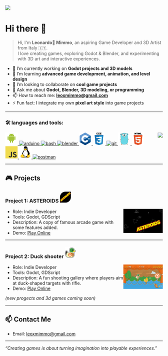 <img src="https://raw.githubusercontent.com/amandewatnitrr/amandewatnitrr/main/header_.png"/>

# Hi there 👋

> Hi, I'm **Leonardo🦁 Mimmo**, an aspiring Game Developer and 3D Artist from Italy 🇮🇹.  
> I love creating games, exploring Godot & Blender, and experimenting with 3D art and interactive experiences.  

- 🔭 I’m currently working on **Godot projects and 3D models**  
- 🌱 I’m learning **advanced game development, animation, and level design**  
- 👯 I’m looking to collaborate on **cool game projects**  
- 💬 Ask me about **Godot, Blender, 3D modeling, or programming**  
- 📫 How to reach me: **leoxmimmo@gmail.com**  
- ⚡ Fun fact: I integrate my own **pixel art style** into game projects  

---

### 🛠 languages and tools:
<img align=right src="https://github-readme-stats.vercel.app/api/top-langs/?username=Leox-06&layout=compact&theme=dark">

<a href="https://developer.android.com" target="_blank">
 <img src="https://raw.githubusercontent.com/devicons/devicon/master/icons/android/android-original-wordmark.svg" alt="android" width="40" height="40"/>
</a>

<a href="https://www.arduino.cc/" target="_blank">
 <img src="https://cdn.worldvectorlogo.com/logos/arduino-1.svg" alt="arduino" width="40" height="40"/>
</a>

<a href="https://www.gnu.org/software/bash/" target="_blank">
 <img src="https://www.vectorlogo.zone/logos/gnu_bash/gnu_bash-icon.svg" alt="bash" width="40" height="40"/>
</a>

<a href="https://www.blender.org/" target="_blank">
 <img src="https://download.blender.org/branding/community/blender_community_badge_white.svg" alt="blender" width="40" height="40"/>
</a>

<a href="https://www.w3schools.com/cpp/" target="_blank">
 <img src="https://raw.githubusercontent.com/devicons/devicon/master/icons/cplusplus/cplusplus-original.svg" alt="cplusplus" width="40" height="40"/>
</a>

<a href="https://www.w3schools.com/css/" target="_blank">
 <img src="https://raw.githubusercontent.com/devicons/devicon/master/icons/css3/css3-original-wordmark.svg" alt="css3" width="40" height="40"/>
</a>

<a href="https://git-scm.com/" target="_blank">
 <img src="https://www.vectorlogo.zone/logos/git-scm/git-scm-icon.svg" alt="git" width="40" height="40"/>
</a>

<a href="https://golang.org" target="_blank">
 <img src="https://raw.githubusercontent.com/devicons/devicon/master/icons/go/go-original.svg" alt="go" width="40" height="40"/>
</a>

<a href="https://www.w3.org/html/" target="_blank">
 <img src="https://raw.githubusercontent.com/devicons/devicon/master/icons/html5/html5-original-wordmark.svg" alt="html5" width="40" height="40"/>
</a>

<a href="https://developer.mozilla.org/en-US/docs/Web/JavaScript" target="_blank">
 <img src="https://raw.githubusercontent.com/devicons/devicon/master/icons/javascript/javascript-original.svg" alt="javascript" width="40" height="40"/>
</a>

<a href="https://www.linux.org/" target="_blank">
 <img src="https://raw.githubusercontent.com/devicons/devicon/master/icons/linux/linux-original.svg" alt="linux" width="40" height="40"/>
</a>

<a href="https://postman.com" target="_blank">
 <img src="https://www.vectorlogo.zone/logos/getpostman/getpostman-icon.svg" alt="postman" width="40" height="40"/>
</a>

---

## 🎮 Projects

### Project 1: **ASTEROIDS** <img src="projects/asteroids/icon.png" alt="Icon" width="35"/>

<img src="projects/asteroids/banner.png" alt="Banner" width="25%" align="right"/>

- Role: Indie Developer
- Tools: Godot, GDScript
- Description: A copy of famous arcade game with some features added.
- Demo: [Play Online](https://www.gamepix.com/it/play/asteroids)


---


### Project 2: **Duck shooter** <img src="projects/duck_shooter/icon.png" alt="Icon" width="35"/>

<img src="projects/duck_shooter/banner.png" alt="Banner" width="25%" align="right"/>

- Role: Indie Developer
- Tools: Godot, GDScript
- Description: A fun shooting gallery where players aim at duck-shaped targets with rifle.
- Demo: [Play Online](https://www.gamepix.com/it/play/duck-shooter)

*(new progects and 3d games coming soon)*

---

## 📫 Contact Me

- Email: leoxmimmo@gmail.com  

---

*“Creating games is about turning imagination into playable experiences.”*
